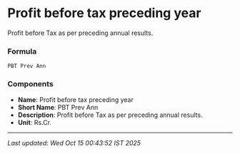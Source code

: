 # Profit before tax preceding year
Profit before Tax as per preceding annual results.

### Formula
```text
PBT Prev Ann
```


### Components
- **Name**: Profit before tax preceding year
- **Short Name**: PBT Prev Ann
- **Description**: Profit before Tax as per preceding annual results.
- **Unit**: Rs.Cr.

---
*Last updated: Wed Oct 15 00:43:52 IST 2025*
